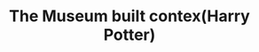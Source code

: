 ---
title: "The Museum built contex(Harry Potter)"
url: /edinburgh/the-museum-built-contex-harry-potter/
shop: convenience
---